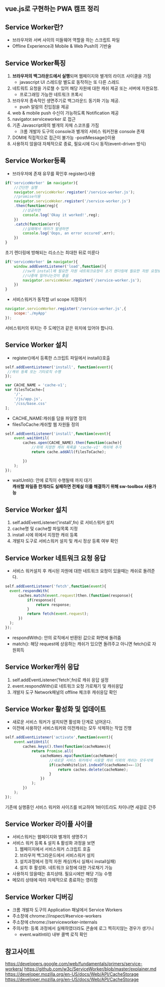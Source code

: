 ## vue.js로 구현하는 PWA 캠프 정리

## Service Worker란?
- 브라우저와 서버 사이의 미들웨어 역할을 하는 스크립트 파일
- Offline Experience과 Mobile & Web Push의 기반술 

## Service Worker특징
1. <b>브라우저의 백그라운드에서 실행</b>되며 웹페이지와 별개의 라이프 사이클을 가짐
   - javascript UI 스레드랑 별도로 동작하는 또 다른 스레드 
2. 네트워트 요청을 가로챌 수 있어 해당 자원에 대한 캐쉬 제공 또는 서버에 자원요청.  
   - 프로그래밍 가능한 네트워크 프록시  
3. 브라우저 종속적인 생면주기로 백그라운드 동기화 기능 제공.  
   - push 알람의 진입점을 제공
4. web & mobile push 수신이 가능하도록 Notification 제공
5. navigator.serviceworker 로 접근
6. 기존 Javascript와의 별개의 자체 스코프를 가짐
   - 크롬 개발자 도구의 console과 별개의 서비스 워커전용 console 존재
7. DOM에 직접적으로 접근이 불가능 -postMessage()이용
8. 사용하지 않을대 자체적으로 종료, 필요시에 다시 동작(event-driven 방식)

## Service Worker등록
 - 브라우저에 존재 유무를 확인후 register()사용
~~~ javascript
if('serviceWorker' in navigator){
    //간단한 실행
    navigator.serviceWorker.register('/service-worker.js');
    //promise이용
    navigator.serviceWoker.register('/service-worker.js')
    .then(function(reg){
        //성공하면
        console.log('Okay it worked!',reg);
    })
    .catch(function(err){
        //실패해서 에러가 발생하면 
        console.log('Oops, an error occured',err);
    })
}
~~~

초기 렌더링에 방해되는 리소스는 최대한 뒤로 미룬다
~~~javascript
if('serviceWorker' in navigator){
    window.addEventListener('load',function(){
        //sw의 install에 필요한 자원 네트워크요청이 초기 렌더링에 필요한 자원 요청보다
        //나중에 일어나는것이 좋음 
        navigator.serviceWoker.register('/service-worker.js');
    })
}
~~~

- 서비스워커가 동작할 url scope 지정하기
~~~javascript
navigator.serviceWorker.register('/service-worker.js',{
    scope:'./myApp'
});
~~~
서비스워커의 위치는 주 도메인과 같은 위치에 있어야 합니다.

## Service Worker 설치
- register()에서 등록한 스크립트 파일에서 install()호출

~~~javascript
self.addEventListener('install', function(event){
 //캐쉬 등록 또는 기타로직 수행 
});
~~~


~~~javascript
var CACHE_NAME = 'cache-v1';
var filesToCache=[
    '/',
    '/js/app.js',
    '/css/base.css'
];
~~~

- CACHE_NAME:캐쉬를 담을 파일명 정의
- filesToCache:캐쉬할 웹 자원들 정의

~~~javascript
self.addEventListener('install',function(event){
    event.waitUntil(
        caches.open(CACHE_NAME).then(function(cache){
            //위에 지정한 캐쉬 목록을 'cache-v1' 캐쉬에 추가
            return cache.addAll(filesToCache);
        
        })
    );
});
~~~
   - waitUntil(): 안에 로직이 수행될때 까지 대기  
<b>캐쉬할 파일중 한개라도 실패하면 전체실 이를 해결하기 위해 sw-toolbox 사용가능</b>

## Service Worker 설치
1. self.addEventListener('install',fn) 로 서비스워커 설치
2. cache명 및 cache할 파일목록 지정
3. install 시에 위에서 지정한 캐쉬 등록
4. 개발자 도구로 서비스워커 설치 및 캐시 정상 등록 여부 확인 

## Service Worker 네트워크 요청 응답    
 - 서비스 워커설치 후 캐시된 자원에 대한 네트워크 요청이 있을때는 캐쉬로 돌려준다.
~~~ javascript
self.addEventListener('fetch',function(event){
  event.respondWith(
      caches.match(event.request)then.(function(response){
          if(response){
              return response;
          }
          return fetch(event.request);
      })
  );
});
~~~
- respondWith(): 안의 로직에서 반환된 값으로 화면에 돌려줌
- match(): 해당 request에 상응하는 캐쉬가 있으면 돌려주고 아니면 fetch()로 자원회득

## Service Worker캐쉬 응답
1. self.addEventListener('fetch',fn)로 캐쉬 응답 설정
2. event.respondWith()로 네트워크 요청 가로채기 및 캐쉬응답
3. 개발자 도구 Network패널의 offline 체크후 캐쉬응답 확인

## Service Worker 활성화 및 업데이트
- 새로운 서비스 워커가 설치되면 활성화 단계로 넘어온다.
- 이전에 사용하던 서비스워커와 이전캐쉬는 모두 삭제하는 작업 진행 

~~~javascript
self.addEventListener('activate',function(event){
    event.watiUntil(
        caches.keys().then(function(cacheNames){
            return Promise.all(
                cacheNames.mpa(function(cacheName){
                    //새로운 서비스 워커에서 사용할 캐쉬 이외의 캐쉬는 모두삭제
                    if(cacheWhitelist.indexOf(cacheName)==-1){
                        return caches.delete(cacheName);
                    }
                })
            );
        })
    );
});
~~~
기존에 실행중인 서비스 워커와 사이즈를 비교하여 1바이트라도 차이나면 새걸로 간주

## Service Worker 라이플 사이클
- 서비스워커는 웹페이지와 별개의 생명주기
- 서비스 워커 등록 & 설치 & 활성화 과정을 보면
  1. 웹페이지에서 서비스워커 스크립트 호출
  2. 브라우저 백그라운드에서 서비스워커 설치
  3. 설치과정에서 정적 자원 캐싱(캐시 실패시 install실패)
  4. 설치 후 활성화. 네트워크 요청에 대한 가로채기 가능
- 사용하지 않을때는 휴지상태. 필요시에만 해당 기능 수행
- 메모리 상태에 따라 자체적으로 종료하는 영리함

## Service Worker 디버깅
- 크롬 개발자 도구의 Application 패널에서 Service Workers
- 주소창에 chrome://inspect/#service-workers
- 주소창에 chrome://serviceworker-internals
- 주의사항: 등록 과정에서 실패하였더라도 콘솔에 로그 찍히지않는 경우가 생기니
    - event.waitIntil() 내부 콜백 로직 확인 
    
## 참고사이트
https://developers.google.com/web/fundamentals/primers/service-workers/
https://github.com/w3c/ServiceWorker/blob/master/explainer.md
https://developer.mozilla.org/en-US/docs/Web/API/CacheStorage
https://developer.mozilla.org/en-US/docs/Web/API/CacheStorage
